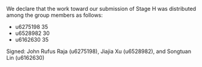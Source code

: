 We declare that the work toward our submission of Stage H was distributed among the group members as follows:

* u6275198 35
* u6528982 30
* u6162630 35

Signed: John Rufus Raja (u6275198), Jiajia Xu (u6528982), and Songtuan Lin (u6162630)


